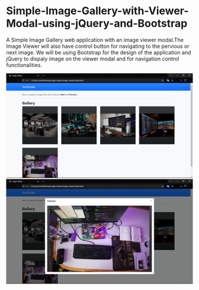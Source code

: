 # Simple-Image-Gallery-with-Viewer-Modal-using-jQuery-and-Bootstrap

A Simple Image Gallery web application with an image viewer modal.The Image Viewer will also have control button for navigating to the pervious or next image. We will be using Bootstrap for the design of the application and jQuery to dispaly image on the viewer modal and for navigation control functionalities.

![img](./image1.png)
![img](./image2.png) 
